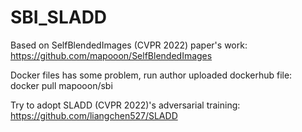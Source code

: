 # SBI_SLADD

Based on SelfBlendedImages (CVPR 2022) paper's work:\
https://github.com/mapooon/SelfBlendedImages

Docker files has some problem, run author uploaded dockerhub file:\
docker pull mapooon/sbi

Try to adopt SLADD (CVPR 2022)'s adversarial training:\
https://github.com/liangchen527/SLADD
